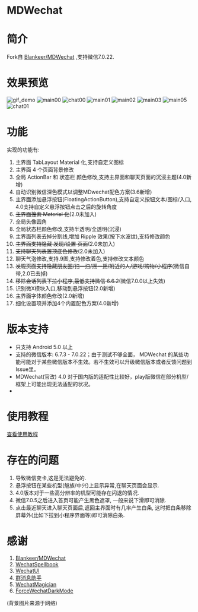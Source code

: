 MDWechat
====
# 简介
 Fork自 [Blankeer/MDWechat](https://github.com/Blankeer/MDWechat) ,支持微信7.0.22.

# 效果预览
![gif_demo](https://gitee.com/JoshCai/MDWechat/raw/v4.0/image/demo.gif)
![main00](https://gitee.com/JoshCai/MDWechat/raw/v4.0/image/main00.png)
![chat00](https://gitee.com/JoshCai/MDWechat/raw/v4.0/image/chat00.png)
![main01](https://gitee.com/JoshCai/MDWechat/raw/v4.0/image/main01.png)
![main02](https://gitee.com/JoshCai/MDWechat/raw/v4.0/image/main02.png)
![main03](https://gitee.com/JoshCai/MDWechat/raw/v4.0/image/main03.png)
![main05](https://gitee.com/JoshCai/MDWechat/raw/v4.0/image/main05.png)
![chat01](https://gitee.com/JoshCai/MDWechat/raw/v4.0/image/chat01.png)

# 功能
实现的功能有:
1. 主界面 TabLayout Material 化,支持自定义图标
2. 主界面 4 个页面背景修改
3. 全局 ActionBar 和 状态栏 颜色修改,支持主界面和聊天页面的沉浸主题(4.0新增)
4. 自动识别微信深色模式以调整MDwechat配色方案(3.6新增)
5. 主界面添加悬浮按钮(FloatingActionButton),支持自定义按钮文本/图标/入口, 4.0支持自定义悬浮按钮点击之后的旋转角度
6. ~~主界面搜索 Material 化~~(2.0未加入)
7. 全局头像圆角
8. 全局状态栏颜色修改,支持半透明/全透明(沉浸)
9. 主界面列表去掉分割线,增加 Ripple 效果(按下水波纹),支持修改颜色
10. ~~主界面支持隐藏 发现/设置 页面~~(2.0未加入)
11. ~~支持聊天列表置顶底色修改~~(2.0未加入)
12. 聊天气泡修改,支持.9图,支持修改着色,支持修改文本颜色
13. ~~发现页面支持隐藏朋友圈/扫一扫/摇一摇/附近的人/游戏/购物/小程序~~(微信自带,2.0已去掉)
14. ~~移除会话列表下拉小程序,最低支持微信 6.6.2~~(微信7.0.0以上失效)
15. 识别微X模块入口,移动到悬浮按钮(2.0新增)
16. 主界面字体颜色修改(2.0新增)
17. 细化设置项并添加4个内置配色方案(4.0新增)

# 版本支持
- 只支持 Android 5.0 以上
- 支持的微信版本: 6.7.3 - 7.0.22；由于测试不够全面， MDWechat 的某些功能可能对于某些微信版本不生效。若不生效可以升级微信版本或者反馈问题到Issue里。
- MDWechat(官改) 4.0 对于国内版的适配性比较好，play版微信在部分机型/框架上可能出现无法适配的状况。
- 
# 使用教程
[查看使用教程](https://gitee.com/JoshCai/MDWechat/wikis/?sort_id=2158198)

# 存在的问题
1. 导致微信变卡,这是无法避免的.
2. 悬浮按钮在某些机型(魅族/中兴)上显示异常,在聊天页面会显示.
3. 4.0版本对于一些高分辨率的机型可能存在闪退的情况.
4. 微信7.0.5之后进入首页可能产生黑色遮罩, 一般来说下滑即可消除.
5. 点击最近聊天进入聊天页面后,返回主界面时有几率产生白条, 这时把白条移除屏幕外(比如下拉到小程序界面等)即可消除白条.

# 感谢
1. [Blankeer/MDWechat](https://github.com/Blankeer/MDWechat)
2. [WechatSpellbook](https://github.com/Gh0u1L5/WechatSpellbook)
3. [WechatUI](https://www.coolapk.com/apk/ce.hesh.wechatUI)
4. [群消息助手](https://github.com/zhudongya123/WechatChatroomHelper)
5. [WechatMagician](https://github.com/Gh0u1L5/WechatMagician)
6. [ForceWechatDarkMode](https://github.com/chouqibao/ForceWechatDarkMode)

(背景图片来源于网络)



